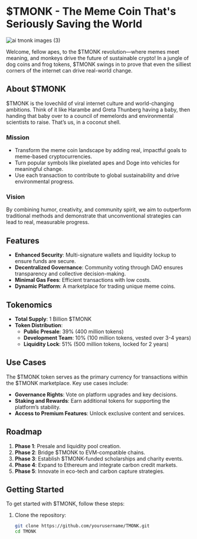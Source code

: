 
# $TMONK - The Meme Coin That's Seriously Saving the World

![ai tmonk images (3)](https://github.com/user-attachments/assets/d7161377-c8ea-4667-8e1c-450970afae2c)


Welcome, fellow apes, to the $TMONK revolution—where memes meet meaning, and monkeys drive the future of sustainable crypto! In a jungle of dog coins and frog tokens, $TMONK swings in to prove that even the silliest corners of the internet can drive real-world change. 

## About $TMONK

$TMONK is the lovechild of viral internet culture and world-changing ambitions. Think of it like Harambe and Greta Thunberg having a baby, then handing that baby over to a council of memelords and environmental scientists to raise. That’s us, in a coconut shell.

### Mission

- Transform the meme coin landscape by adding real, impactful goals to meme-based cryptocurrencies.
- Turn popular symbols like pixelated apes and Doge into vehicles for meaningful change.
- Use each transaction to contribute to global sustainability and drive environmental progress.

### Vision

By combining humor, creativity, and community spirit, we aim to outperform traditional methods and demonstrate that unconventional strategies can lead to real, measurable progress.

## Features

- **Enhanced Security**: Multi-signature wallets and liquidity lockup to ensure funds are secure.
- **Decentralized Governance**: Community voting through DAO ensures transparency and collective decision-making.
- **Minimal Gas Fees**: Efficient transactions with low costs.
- **Dynamic Platform**: A marketplace for trading unique meme coins.

## Tokenomics

- **Total Supply**: 1 Billion $TMONK
- **Token Distribution**:
  - **Public Presale**: 39% (400 million tokens)
  - **Development Team**: 10% (100 million tokens, vested over 3-4 years)
  - **Liquidity Lock**: 51% (500 million tokens, locked for 2 years)

## Use Cases

The $TMONK token serves as the primary currency for transactions within the $TMONK marketplace. Key use cases include:

- **Governance Rights**: Vote on platform upgrades and key decisions.
- **Staking and Rewards**: Earn additional tokens for supporting the platform’s stability.
- **Access to Premium Features**: Unlock exclusive content and services.

## Roadmap

1. **Phase 1**: Presale and liquidity pool creation.
2. **Phase 2**: Bridge $TMONK to EVM-compatible chains.
3. **Phase 3**: Establish $TMONK-funded scholarships and charity events.
4. **Phase 4**: Expand to Ethereum and integrate carbon credit markets.
5. **Phase 5**: Innovate in eco-tech and carbon capture strategies.

## Getting Started

To get started with $TMONK, follow these steps:

1. Clone the repository:
   ```bash
   git clone https://github.com/yourusername/TMONK.git
   cd TMONK
